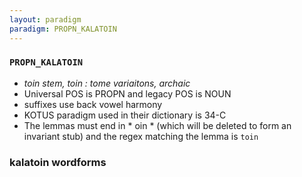 ```yaml
---
layout: paradigm
paradigm: PROPN_KALATOIN
---
```

### ` PROPN_KALATOIN `

* _toin stem, toin : tome variaitons, archaic_
* Universal POS is PROPN and legacy POS is NOUN
* suffixes use back vowel harmony
* KOTUS paradigm used in their dictionary is 34-C
* The lemmas must end in * oin * (which will be deleted to form an invariant stub) and the regex matching the lemma is ` toin `

### kalatoin wordforms


